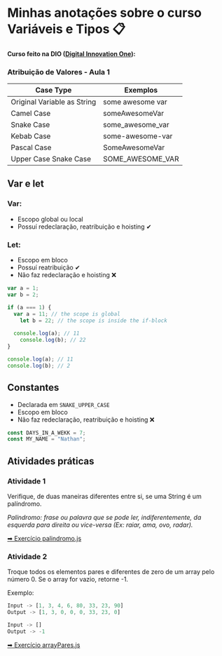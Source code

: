 # Minhas anotações sobre o curso Variáveis e Tipos 📋
#### Curso feito na DIO ([Digital Innovation One](https://digitalinnovation.one/)):

### Atribuição de Valores - Aula 1

| Case Type | Exemplos |
| --- | ----------- |
| Original Variable as String | some awesome var |
| Camel Case | someAwesomeVar |
| Snake Case | some_awesome_var |
| Kebab Case | some-awesome-var |
| Pascal Case | SomeAwesomeVar |
| Upper Case Snake Case | SOME_AWESOME_VAR |

##  Var e let

### Var:

- Escopo global ou local
- Possuí redeclaração, reatribuição e hoisting ✔

### Let:

- Escopo em bloco
- Possuí reatribuição ✔
- Não faz redeclaração e hoisting ❌

```js
var a = 1;
var b = 2;

if (a === 1) {
  var a = 11; // the scope is global
	let b = 22; // the scope is inside the if-block
	
  console.log(a); // 11
	console.log(b); // 22
}

console.log(a); // 11
console.log(b); // 2
```

## Constantes

- Declarada em ``SNAKE_UPPER_CASE``
- Escopo em bloco
- Não faz redeclaração, reatribuição e hoisting ❌

```js
const DAYS_IN_A_WEKK = 7;
const MY_NAME = "Nathan";
```

## Atividades práticas

### Atividade 1

Verifique, de duas maneiras diferentes entre si, se uma String é um palíndromo.

*Palíndromo: frase ou palavra que se pode ler, indiferentemente, da esquerda para direita ou vice-versa (Ex: raiar, ama, ovo, radar).*

[➡ Exercício palindromo.js](https://github.com/CarvalhoNathan/variaveis-tipos/blob/main/arrayPares.js)

### Atividade 2

Troque todos os elementos pares e diferentes de zero de um array pelo número 0. Se o array for vazio, retorne -1.

Exemplo:

```js
Input -> [1, 3, 4, 6, 80, 33, 23, 90]
Output -> [1, 3, 0, 0, 0, 33, 23, 0]
```

```js
Input -> []
Output -> -1
```

[➡ Exercício arrayPares.js](https://github.com/CarvalhoNathan/variaveis-tipos/blob/main/arrayPares.js)
